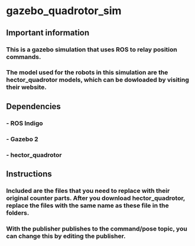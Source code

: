 # gazebo_quadrotor_sim
## Important information
### This is a gazebo simulation that uses ROS to relay position commands.
### The model used for the robots in this simulation are the hector_quadrotor models, which can be dowloaded by visiting their website.
## Dependencies
### - ROS Indigo
### - Gazebo 2
### - hector_quadrotor
## Instructions
### Included are the files that you need to replace with their original counter parts. After you download hector_quadrotor, replace the files with the same name as these file in the folders.
### With the publisher publishes to the command/pose topic, you can change this by editing the publisher.
